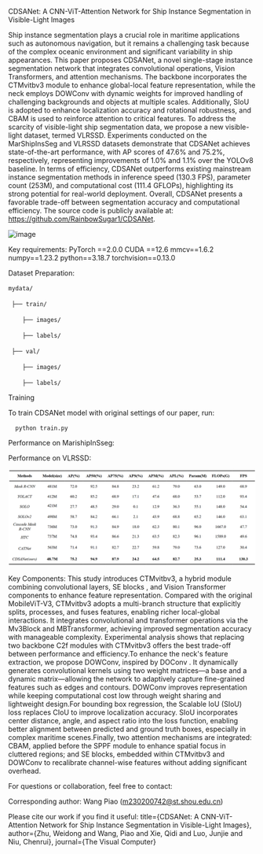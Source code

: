 CDSANet: A CNN-ViT-Attention Network for Ship Instance Segmentation in Visible-Light Images

Ship instance segmentation plays a crucial role in maritime applications such as autonomous navigation, but it remains a challenging task because of the complex oceanic environment and significant variability in ship appearances. This paper proposes CDSANet, a novel single-stage instance segmentation network that integrates convolutional operations, Vision Transformers, and attention mechanisms. The backbone incorporates the CTMvitbv3 module to enhance global-local feature representation, while the neck employs DOWConv with dynamic weights for improved handling of challenging backgrounds and objects at multiple scales. Additionally, SIoU is adopted to enhance localization accuracy and rotational robustness, and CBAM is used to reinforce attention to critical features. To address the scarcity of visible-light ship segmentation data, we propose a new visible-light dataset, termed VLRSSD. Experiments conducted on the MarShipInsSeg and VLRSSD datasets demonstrate that CDSANet achieves state-of-the-art performance, with AP scores of 47.6% and 75.2%, respectively, representing improvements of 1.0% and 1.1% over the YOLOv8 baseline. In terms of efficiency, CDSANet outperforms existing mainstream instance segmentation methods in inference speed (130.3 FPS), parameter count (253M), and computational cost (111.4 GFLOPs), highlighting its strong potential for real-world deployment. Overall, CDSANet presents a favorable trade-off between segmentation accuracy and computational efficiency. The source code is publicly available at: https://github.com/RainbowSugar1/CDSANet.

![image](Fig/图1.png)

Key requirements:
  PyTorch ==2.0.0
  CUDA ==12.6
  mmcv==1.6.2
  numpy==1.23.2
  python==3.18.7
  torchvision==0.13.0

Dataset Preparation:

    mydata/
    
     ├── train/
     
        ├── images/
        
        ├── labels/
        
     ├── val/
     
        ├── images/
        
        ├── labels/
     
Training

  To train CDSANet model with original settings of our paper, run:

      python train.py
      
Performance on MarishipInSseg:
      
Performance on VLRSSD:

![image](Fig/result.png)
  
Key Components:
    This study introduces CTMvitbv3, a hybrid module combining convolutional layers, SE blocks , and Vision Transformer components to enhance feature representation. Compared with the original MobileViT-V3, CTMvitbv3 adopts a multi-branch structure that explicitly splits, processes, and fuses features, enabling richer local-global interactions. It integrates convolutional and transformer operations via the Mv3Block and MBTransformer, achieving improved segmentation accuracy with manageable complexity. Experimental analysis shows that replacing two backbone C2f modules with CTMvitbv3 offers the best trade-off between performance and efficiency.To enhance the neck's feature extraction, we propose DOWConv, inspired by DOConv . It dynamically generates convolutional kernels using two weight matrices—a base and a dynamic matrix—allowing the network to adaptively capture fine-grained features such as edges and contours. DOWConv improves representation while keeping computational cost low through weight sharing and lightweight design.For bounding box regression, the Scalable IoU (SIoU) loss replaces CIoU to improve localization accuracy. SIoU incorporates center distance, angle, and aspect ratio into the loss function, enabling better alignment between predicted and ground truth boxes, especially in complex maritime scenes.Finally, two attention mechanisms are integrated: CBAM, applied before the SPPF module to enhance spatial focus in cluttered regions; and SE blocks, embedded within CTMvitbv3 and DOWConv to recalibrate channel-wise features without adding significant overhead.

For questions or collaboration, feel free to contact:

Corresponding author: Wang Piao (m230200742@st.shou.edu.cn)

Please cite our work if you find it useful:
  title={CDSANet: A CNN-ViT-Attention Network for Ship Instance Segmentation in Visible-Light Images},
  author={Zhu, Weidong and Wang, Piao and Xie, Qidi and Luo, Junjie and Niu, Chenrui},
  journal={The Visual Computer}
  




